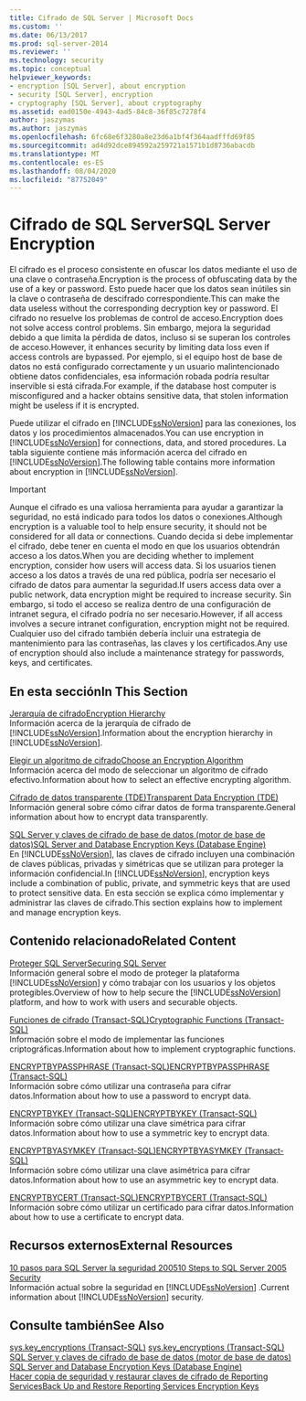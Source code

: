 ```yaml
---
title: Cifrado de SQL Server | Microsoft Docs
ms.custom: ''
ms.date: 06/13/2017
ms.prod: sql-server-2014
ms.reviewer: ''
ms.technology: security
ms.topic: conceptual
helpviewer_keywords:
- encryption [SQL Server], about encryption
- security [SQL Server], encryption
- cryptography [SQL Server], about cryptography
ms.assetid: ead0150e-4943-4ad5-84c8-36f85c7278f4
author: jaszymas
ms.author: jaszymas
ms.openlocfilehash: 6fc68e6f3280a8e23d6a1bf4f364aadfffd69f85
ms.sourcegitcommit: ad4d92dce894592a259721a1571b1d8736abacdb
ms.translationtype: MT
ms.contentlocale: es-ES
ms.lasthandoff: 08/04/2020
ms.locfileid: "87752049"
---
```

# <a name="sql-server-encryption"></a><span data-ttu-id="aef75-102">Cifrado de SQL Server</span><span class="sxs-lookup"><span data-stu-id="aef75-102">SQL Server Encryption</span></span>
  <span data-ttu-id="aef75-103">El cifrado es el proceso consistente en ofuscar los datos mediante el uso de una clave o contraseña.</span><span class="sxs-lookup"><span data-stu-id="aef75-103">Encryption is the process of obfuscating data by the use of a key or password.</span></span> <span data-ttu-id="aef75-104">Esto puede hacer que los datos sean inútiles sin la clave o contraseña de descifrado correspondiente.</span><span class="sxs-lookup"><span data-stu-id="aef75-104">This can make the data useless without the corresponding decryption key or password.</span></span> <span data-ttu-id="aef75-105">El cifrado no resuelve los problemas de control de acceso.</span><span class="sxs-lookup"><span data-stu-id="aef75-105">Encryption does not solve access control problems.</span></span> <span data-ttu-id="aef75-106">Sin embargo, mejora la seguridad debido a que limita la pérdida de datos, incluso si se superan los controles de acceso.</span><span class="sxs-lookup"><span data-stu-id="aef75-106">However, it enhances security by limiting data loss even if access controls are bypassed.</span></span> <span data-ttu-id="aef75-107">Por ejemplo, si el equipo host de base de datos no está configurado correctamente y un usuario malintencionado obtiene datos confidenciales, esa información robada podría resultar inservible si está cifrada.</span><span class="sxs-lookup"><span data-stu-id="aef75-107">For example, if the database host computer is misconfigured and a hacker obtains sensitive data, that stolen information might be useless if it is encrypted.</span></span>  
  
 <span data-ttu-id="aef75-108">Puede utilizar el cifrado en [!INCLUDE[ssNoVersion](../../../includes/ssnoversion-md.md)] para las conexiones, los datos y los procedimientos almacenados.</span><span class="sxs-lookup"><span data-stu-id="aef75-108">You can use encryption in [!INCLUDE[ssNoVersion](../../../includes/ssnoversion-md.md)] for connections, data, and stored procedures.</span></span> <span data-ttu-id="aef75-109">La tabla siguiente contiene más información acerca del cifrado en [!INCLUDE[ssNoVersion](../../../includes/ssnoversion-md.md)].</span><span class="sxs-lookup"><span data-stu-id="aef75-109">The following table contains more information about encryption in [!INCLUDE[ssNoVersion](../../../includes/ssnoversion-md.md)].</span></span>  
  
> [!IMPORTANT]  
>  <span data-ttu-id="aef75-110">Aunque el cifrado es una valiosa herramienta para ayudar a garantizar la seguridad, no está indicado para todos los datos o conexiones.</span><span class="sxs-lookup"><span data-stu-id="aef75-110">Although encryption is a valuable tool to help ensure security, it should not be considered for all data or connections.</span></span> <span data-ttu-id="aef75-111">Cuando decida si debe implementar el cifrado, debe tener en cuenta el modo en que los usuarios obtendrán acceso a los datos.</span><span class="sxs-lookup"><span data-stu-id="aef75-111">When you are deciding whether to implement encryption, consider how users will access data.</span></span> <span data-ttu-id="aef75-112">Si los usuarios tienen acceso a los datos a través de una red pública, podría ser necesario el cifrado de datos para aumentar la seguridad.</span><span class="sxs-lookup"><span data-stu-id="aef75-112">If users access data over a public network, data encryption might be required to increase security.</span></span> <span data-ttu-id="aef75-113">Sin embargo, si todo el acceso se realiza dentro de una configuración de intranet segura, el cifrado podría no ser necesario.</span><span class="sxs-lookup"><span data-stu-id="aef75-113">However, if all access involves a secure intranet configuration, encryption might not be required.</span></span> <span data-ttu-id="aef75-114">Cualquier uso del cifrado también debería incluir una estrategia de mantenimiento para las contraseñas, las claves y los certificados.</span><span class="sxs-lookup"><span data-stu-id="aef75-114">Any use of encryption should also include a maintenance strategy for passwords, keys, and certificates.</span></span>  
  
## <a name="in-this-section"></a><span data-ttu-id="aef75-115">En esta sección</span><span class="sxs-lookup"><span data-stu-id="aef75-115">In This Section</span></span>  
 [<span data-ttu-id="aef75-116">Jerarquía de cifrado</span><span class="sxs-lookup"><span data-stu-id="aef75-116">Encryption Hierarchy</span></span>](encryption-hierarchy.md)  
 <span data-ttu-id="aef75-117">Información acerca de la jerarquía de cifrado de [!INCLUDE[ssNoVersion](../../../includes/ssnoversion-md.md)].</span><span class="sxs-lookup"><span data-stu-id="aef75-117">Information about the encryption hierarchy in [!INCLUDE[ssNoVersion](../../../includes/ssnoversion-md.md)].</span></span>  
  
 [<span data-ttu-id="aef75-118">Elegir un algoritmo de cifrado</span><span class="sxs-lookup"><span data-stu-id="aef75-118">Choose an Encryption Algorithm</span></span>](choose-an-encryption-algorithm.md)  
 <span data-ttu-id="aef75-119">Información acerca del modo de seleccionar un algoritmo de cifrado efectivo.</span><span class="sxs-lookup"><span data-stu-id="aef75-119">Information about how to select an effective encrypting algorithm.</span></span>  
  
 [<span data-ttu-id="aef75-120">Cifrado de datos transparente &#40;TDE&#41;</span><span class="sxs-lookup"><span data-stu-id="aef75-120">Transparent Data Encryption &#40;TDE&#41;</span></span>](transparent-data-encryption.md)  
 <span data-ttu-id="aef75-121">Información general sobre cómo cifrar datos de forma transparente.</span><span class="sxs-lookup"><span data-stu-id="aef75-121">General information about how to encrypt data transparently.</span></span>  
  
 [<span data-ttu-id="aef75-122">SQL Server y claves de cifrado de base de datos &#40;motor de base de datos&#41;</span><span class="sxs-lookup"><span data-stu-id="aef75-122">SQL Server and Database Encryption Keys &#40;Database Engine&#41;</span></span>](sql-server-and-database-encryption-keys-database-engine.md)  
 <span data-ttu-id="aef75-123">En [!INCLUDE[ssNoVersion](../../../includes/ssnoversion-md.md)], las claves de cifrado incluyen una combinación de claves públicas, privadas y simétricas que se utilizan para proteger la información confidencial.</span><span class="sxs-lookup"><span data-stu-id="aef75-123">In [!INCLUDE[ssNoVersion](../../../includes/ssnoversion-md.md)], encryption keys include a combination of public, private, and symmetric keys that are used to protect sensitive data.</span></span> <span data-ttu-id="aef75-124">En esta sección se explica cómo implementar y administrar las claves de cifrado.</span><span class="sxs-lookup"><span data-stu-id="aef75-124">This section explains how to implement and manage encryption keys.</span></span>  
  
## <a name="related-content"></a><span data-ttu-id="aef75-125">Contenido relacionado</span><span class="sxs-lookup"><span data-stu-id="aef75-125">Related Content</span></span>  
 [<span data-ttu-id="aef75-126">Proteger SQL Server</span><span class="sxs-lookup"><span data-stu-id="aef75-126">Securing SQL Server</span></span>](../securing-sql-server.md)  
 <span data-ttu-id="aef75-127">Información general sobre el modo de proteger la plataforma [!INCLUDE[ssNoVersion](../../../includes/ssnoversion-md.md)] y cómo trabajar con los usuarios y los objetos protegibles.</span><span class="sxs-lookup"><span data-stu-id="aef75-127">Overview of how to help secure the [!INCLUDE[ssNoVersion](../../../includes/ssnoversion-md.md)] platform, and how to work with users and securable objects.</span></span>  
  
 [<span data-ttu-id="aef75-128">Funciones de cifrado &#40;Transact-SQL&#41;</span><span class="sxs-lookup"><span data-stu-id="aef75-128">Cryptographic Functions &#40;Transact-SQL&#41;</span></span>](/sql/t-sql/functions/cryptographic-functions-transact-sql)  
 <span data-ttu-id="aef75-129">Información sobre el modo de implementar las funciones criptográficas.</span><span class="sxs-lookup"><span data-stu-id="aef75-129">Information about how to implement cryptographic functions.</span></span>  
  
 [<span data-ttu-id="aef75-130">ENCRYPTBYPASSPHRASE &#40;Transact-SQL&#41;</span><span class="sxs-lookup"><span data-stu-id="aef75-130">ENCRYPTBYPASSPHRASE &#40;Transact-SQL&#41;</span></span>](/sql/t-sql/functions/encryptbypassphrase-transact-sql)  
 <span data-ttu-id="aef75-131">Información sobre cómo utilizar una contraseña para cifrar datos.</span><span class="sxs-lookup"><span data-stu-id="aef75-131">Information about how to use a password to encrypt data.</span></span>  
  
 [<span data-ttu-id="aef75-132">ENCRYPTBYKEY &#40;Transact-SQL&#41;</span><span class="sxs-lookup"><span data-stu-id="aef75-132">ENCRYPTBYKEY &#40;Transact-SQL&#41;</span></span>](/sql/t-sql/functions/encryptbykey-transact-sql)  
 <span data-ttu-id="aef75-133">Información sobre cómo utilizar una clave simétrica para cifrar datos.</span><span class="sxs-lookup"><span data-stu-id="aef75-133">Information about how to use a symmetric key to encrypt data.</span></span>  
  
 [<span data-ttu-id="aef75-134">ENCRYPTBYASYMKEY &#40;Transact-SQL&#41;</span><span class="sxs-lookup"><span data-stu-id="aef75-134">ENCRYPTBYASYMKEY &#40;Transact-SQL&#41;</span></span>](/sql/t-sql/functions/encryptbyasymkey-transact-sql)  
 <span data-ttu-id="aef75-135">Información sobre cómo utilizar una clave asimétrica para cifrar datos.</span><span class="sxs-lookup"><span data-stu-id="aef75-135">Information about how to use an asymmetric key to encrypt data.</span></span>  
  
 [<span data-ttu-id="aef75-136">ENCRYPTBYCERT &#40;Transact-SQL&#41;</span><span class="sxs-lookup"><span data-stu-id="aef75-136">ENCRYPTBYCERT &#40;Transact-SQL&#41;</span></span>](/sql/t-sql/functions/encryptbycert-transact-sql)  
 <span data-ttu-id="aef75-137">Información sobre cómo utilizar un certificado para cifrar datos.</span><span class="sxs-lookup"><span data-stu-id="aef75-137">Information about how to use a certificate to encrypt data.</span></span>  
  
## <a name="external-resources"></a><span data-ttu-id="aef75-138">Recursos externos</span><span class="sxs-lookup"><span data-stu-id="aef75-138">External Resources</span></span>  
 [<span data-ttu-id="aef75-139">10 pasos para SQL Server la seguridad 2005</span><span class="sxs-lookup"><span data-stu-id="aef75-139">10 Steps to SQL Server 2005 Security</span></span>](https://www.itprotoday.com/sql-server/10-steps-sql-server-2005-security)  
 <span data-ttu-id="aef75-140">Información actual sobre la seguridad en [!INCLUDE[ssNoVersion](../../../includes/ssnoversion-md.md)] .</span><span class="sxs-lookup"><span data-stu-id="aef75-140">Current information about [!INCLUDE[ssNoVersion](../../../includes/ssnoversion-md.md)] security.</span></span>  
  
## <a name="see-also"></a><span data-ttu-id="aef75-141">Consulte también</span><span class="sxs-lookup"><span data-stu-id="aef75-141">See Also</span></span>  
 <span data-ttu-id="aef75-142">[sys.key_encryptions &#40;Transact-SQL&#41;](/sql/relational-databases/system-catalog-views/sys-key-encryptions-transact-sql) </span><span class="sxs-lookup"><span data-stu-id="aef75-142">[sys.key_encryptions &#40;Transact-SQL&#41;](/sql/relational-databases/system-catalog-views/sys-key-encryptions-transact-sql) </span></span>  
 <span data-ttu-id="aef75-143">[SQL Server y claves de cifrado de base de datos &#40;motor de base de datos&#41;](sql-server-and-database-encryption-keys-database-engine.md) </span><span class="sxs-lookup"><span data-stu-id="aef75-143">[SQL Server and Database Encryption Keys &#40;Database Engine&#41;](sql-server-and-database-encryption-keys-database-engine.md) </span></span>  
 [<span data-ttu-id="aef75-144">Hacer copia de seguridad y restaurar claves de cifrado de Reporting Services</span><span class="sxs-lookup"><span data-stu-id="aef75-144">Back Up and Restore Reporting Services Encryption Keys</span></span>](../../../reporting-services/install-windows/ssrs-encryption-keys-back-up-and-restore-encryption-keys.md)  
  
  
